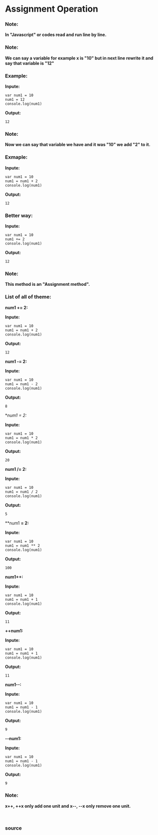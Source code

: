 # Assignment Operation

### Note: 
**In "Javascript" or codes read and run line by line.**

### Note: 
**We can say a variable for example x is "10" but in next line rewrite it and say that variable is "12"**

### Example: 

**Inpute:**
```
var num1 = 10
num1 = 12
console.log(num1)
```

**Output:**
```
12
```

### Note: 
**Now we can say that variable we have and it was "10" we add "2" to it.**

### Exmaple:

**Inpute:**
```
var num1 = 10
num1 = num1 + 2
console.log(num1)
```

**Output:**
```
12
```

### Better way:

**Inpute:**
```
var num1 = 10
num1 += 2
console.log(num1)
```

**Output:**
```
12
```

### Note: 
**This method is an "Assignment method".**

### List of all of theme:

**num1 += 2:**

**Inpute:**
```
var num1 = 10
num1 = num1 + 2
console.log(num1)
```

**Output:**
```
12
```

**num1 -= 2:**

**Inpute:**
```
var num1 = 10
num1 = num1 - 2
console.log(num1)
```

**Output:**
```
8
```

**num1 *= 2:**

**Inpute:**
```
var num1 = 10
num1 = num1 * 2
console.log(num1)
```

**Output:**
```
20
```

**num1 /= 2:**

**Inpute:**
```
var num1 = 10
num1 = num1 / 2
console.log(num1)
```

**Output:**
```
5
```

**num1 **= 2:**

**Inpute:**
```
var num1 = 10
num1 = num1 ** 2
console.log(num1)
```

**Output:**
```
100
```

**num1++:**

**Inpute:**
```
var num1 = 10
num1 = num1 + 1
console.log(num1)
```

**Output:**
```
11
```

**++num1:**

**Inpute:**
```
var num1 = 10
num1 = num1 + 1
console.log(num1)
```

**Output:**
```
11
```

**num1--:**

**Inpute:**
```
var num1 = 10
num1 = num1 - 1
console.log(num1)
```

**Output:**
```
9
```

**--num1:**

**Inpute:**
```
var num1 = 10
num1 = num1 - 1
console.log(num1)
```

**Output:**
```
9
```

### Note: 
**x++, ++x only add one unit and x--, --x only remove one unit.**



<br>

### <a href="https://www.w3schools.com/js/js_assignment.asp" style="text-decoration: none;"> source </a>